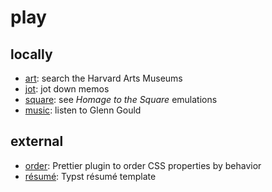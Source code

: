 # play

## locally

- [art](/art): search the Harvard Arts Museums
- [jot](/jot): jot down memos
- [square](/square): see _Homage to the Square_ emulations 
- [music](/music): listen to Glenn Gould

## external

- [order](https://github.com/abgeschiedenheit/order): Prettier plugin to order CSS properties by behavior
- [résumé](https://github.com/abgeschiedenheit/resume):  Typst résumé template